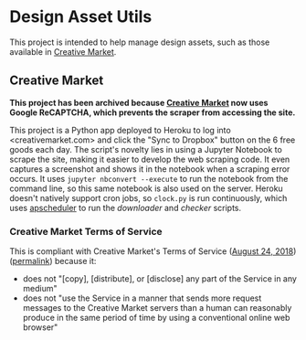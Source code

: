 # Design Asset Utils

This project is intended to help manage design assets, such as those
available in [Creative Market][creative-market].

## Creative Market

**This project has been archived because [Creative Market][creative-market] now
uses Google ReCAPTCHA, which prevents the scraper from accessing the site.**

This project is a Python app deployed to Heroku to log into
<creativemarket.com> and click the "Sync to Dropbox" button on the 6 free
goods each day. The script's novelty lies in using a Jupyter Notebook to
scrape the site, making it easier to develop the web scraping code. It even
captures a screenshot and shows it in the notebook when a scraping error
occurs. It uses `jupyter nbconvert --execute` to run the notebook from the
command line, so this same notebook is also used on the server. Heroku
doesn't natively support cron jobs, so `clock.py` is run continuously, which
uses [apscheduler][apscheduler] to run the _downloader_ and _checker_
scripts.

[apscheduler]: https://pypi.org/project/APScheduler/

### Creative Market Terms of Service

This is compliant with Creative Market's Terms of Service ([August 24,
2018](https://web.archive.org/web/20180824022212/creativemarket.com/terms))
([permalink](https://creativemarket.com/terms)) because it:

- does not "[copy], [distribute], or [disclose] any part of the Service in any medium"
- does not "use the Service in a manner that sends more request messages to the
  Creative Market servers than a human can reasonably produce in the same
  period of time by using a conventional online web browser"

[creative-market]: https://creativemarket.com/

